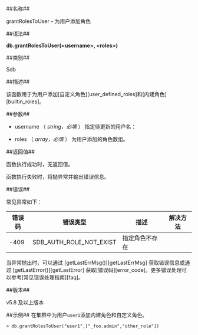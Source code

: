 ##名称##

grantRolesToUser - 为用户添加角色

##语法##

**db.grantRolesToUser(\<username\>, \<roles\>)**

##类别##

Sdb

##描述##

该函数用于为用户添加[自定义角色][user_defined_roles]和[内建角色][builtin_roles]。

##参数##

* username （ *string，必填* ） 指定待更新的用户名：

* roles （ *array，必填* ） 为用户添加的角色数组。

##返回值##

函数执行成功时，无返回值。

函数执行失败时，将抛异常并输出错误信息。

##错误##

常见异常如下：

| 错误码 | 错误类型 | 描述 | 解决方法 |
| ------ | ------ | --- | ------ |
| -409 | SDB_AUTH_ROLE_NOT_EXIST | 指定角色不存在 | |

当异常抛出时，可以通过 [getLastErrMsg()][getLastErrMsg] 获取错误信息或通过 [getLastError()][getLastError] 获取[错误码][error_code]。更多错误处理可以参考[常见错误处理指南][faq]。

##版本##

v5.8 及以上版本

##示例##
在集群中为用户`user1`添加内建角色和自定义角色。

```lang-javascript
> db.grantRolesToUser("user1",["_foo.admin","other_role"])
```

[^_^]:
    本文使用的所有引用及链接
[getLastErrMsg]:manual/Manual/Sequoiadb_Command/Global/getLastErrMsg.md
[getLastError]:manual/Manual/Sequoiadb_Command/Global/getLastError.md
[faq]:manual/FAQ/faq_sdb.md
[error_code]:manual/Manual/Sequoiadb_error_code.md
[builtin_roles]:manual/Distributed_Engine/Maintainance/Security/Role_Based_Access_Control/builtin_roles.md
[user_defined_roles]:manual/Distributed_Engine/Maintainance/Security/Role_Based_Access_Control/user_defined_roles.md
